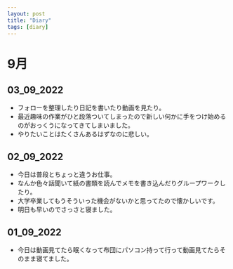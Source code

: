 ```yaml
---
layout: post
title: "Diary"
tags: [diary]
---
```


# 9月
## 03_09_2022
* フォローを整理したり日記を書いたり動画を見たり。
* 最近趣味の作業がひと段落ついてしまったので新しい何かに手をつけ始めるのがおっくうになってきてしまいました。
* やりたいことはたくさんあるはずなのに悲しい。

## 02_09_2022
* 今日は普段とちょっと違うお仕事。
* なんか色々話聞いて紙の書類を読んでメモを書き込んだりグループワークしたり。
* 大学卒業してもうそういった機会がないかと思ってたので懐かしいです。
* 明日も早いのでさっさと寝ました。

## 01_09_2022
* 今日は動画見てたら眠くなって布団にパソコン持って行って動画見てたらそのまま寝てました。
